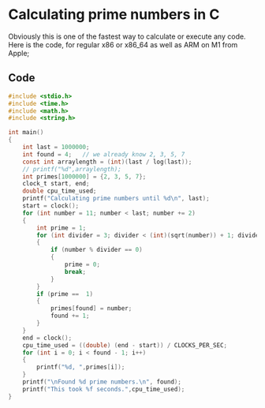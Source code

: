 # Calculating prime numbers in C

Obviously this is one of the fastest way to calculate or execute any code. Here is the code, for regular x86 or x86_64 as well as ARM on M1 from Apple;

## Code

``` c
#include <stdio.h>
#include <time.h>
#include <math.h>
#include <string.h>

int main()
{
    int last = 1000000;
    int found = 4;   // we already know 2, 3, 5, 7
    const int arraylength = (int)(last / log(last));
    // printf("%d",arraylength);
    int primes[1000000] = {2, 3, 5, 7};
    clock_t start, end;
    double cpu_time_used;
    printf("Calculating prime numbers until %d\n", last);
    start = clock();
    for (int number = 11; number < last; number += 2)
    {
        int prime = 1;
        for (int divider = 3; divider < (int)(sqrt(number)) + 1; divider += 2)
        {
            if (number % divider == 0)
            {
                prime = 0;
                break;
            }
        }
        if (prime ==  1)
        {
            primes[found] = number;
            found += 1;
        }
    }
    end = clock();
    cpu_time_used = ((double) (end - start)) / CLOCKS_PER_SEC;
    for (int i = 0; i < found - 1; i++)
    {
        printf("%d, ",primes[i]);
    }
    printf("\nFound %d prime numbers.\n", found);
    printf("This took %f seconds.",cpu_time_used);
}
```

